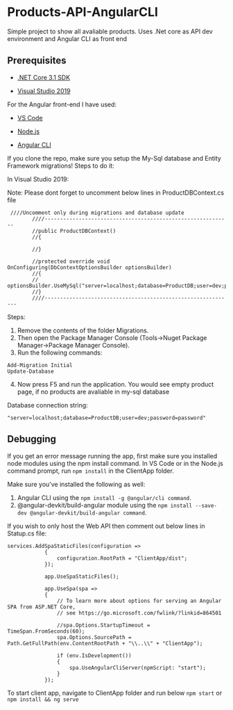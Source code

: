 # Products-API-AngularCLI
Simple project to show all avaliable products. Uses .Net core as API dev environment and Angular CLI as front end

## Prerequisites

* [.NET Core 3.1 SDK](https://dotnet.microsoft.com/download)

* [Visual Studio 2019](https://visualstudio.microsoft.com/vs/)

For the Angular front-end I have used:

* [VS Code](https://code.visualstudio.com/)

* [Node.js](https://nodejs.org/en/)

* [Angular CLI](https://cli.angular.io/)

If you clone the repo, make sure you setup the My-Sql database and Entity Framework migrations!
Steps to do it:

In Visual Studio 2019:

Note: Please dont forget to uncomment below lines in ProductDBContext.cs file

```
 ////Uncomment only during migrations and database update
        ////------------------------------------------------------------
        //public ProductDBContext()
        //{

        //}

        //protected override void OnConfiguring(DbContextOptionsBuilder optionsBuilder)
        //{
        //    optionsBuilder.UseMySql("server=localhost;database=ProductDB;user=dev;password=password");
        //}
        ////-------------------------------------------------------------
```

Steps:

1. Remove the contents of the folder Migrations.
2. Then open the Package Manager Console (Tools->Nuget Package Manager->Package Manager Console).
3. Run the following commands:

```
Add-Migration Initial
Update-Database
```
4. Now press F5 and run the application. You would see empty product page, if no products are avaliable in my-sql database

Database connection string:
```
"server=localhost;database=ProductDB;user=dev;password=password"
```

## Debugging
If you get an error message running the app, first make sure you installed node modules using the npm install command.
In VS Code or in the Node.js command prompt, run `npm install` in the ClientApp folder.

Make sure you've installed the following as well:
1. Angular CLI using the `npm install -g @angular/cli command`.
2. @angular-devkit/build-angular module using the `npm install --save-dev @angular-devkit/build-angular command`.

If you wish to only host the Web API then comment out below lines in Statup.cs file:
```
services.AddSpaStaticFiles(configuration =>
            {
                configuration.RootPath = "ClientApp/dist";
            });
            
            app.UseSpaStaticFiles();

            app.UseSpa(spa =>
            {
                // To learn more about options for serving an Angular SPA from ASP.NET Core,
                // see https://go.microsoft.com/fwlink/?linkid=864501

                //spa.Options.StartupTimeout = TimeSpan.FromSeconds(60);
                spa.Options.SourcePath = Path.GetFullPath(env.ContentRootPath + "\\..\\" + "ClientApp");

                if (env.IsDevelopment())
                {
                    spa.UseAngularCliServer(npmScript: "start");
                }
            });
```
To start client app, navigate to ClientApp folder and run below `npm start` or `npm install && ng serve`
